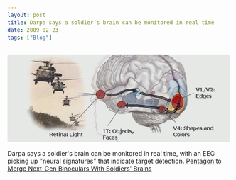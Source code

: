 ```yaml
---
layout: post
title: Darpa says a soldier’s brain can be monitored in real time
date: 2009-02-23
tags: ["Blog"]
---
```


![](k3Im6rfOqkaygzm7ovFgD4Rao1_500.jpg)  

Darpa says a soldier's brain can be monitored in real time, with an EEG picking up "neural signatures" that indicate target detection. [Pentagon to Merge Next-Gen Binoculars With Soldiers' Brains ](http://www.wired.com/gadgets/miscellaneous/news/2007/05/binoculars)